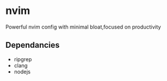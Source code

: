 # nvim

Powerful nvim config with minimal bloat,focused on productivity 

## Dependancies 
* ripgrep
* clang 
* nodejs
